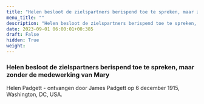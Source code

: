 ```yaml
---
title: "Helen besloot de zielspartners berispend toe te spreken, maar zonder de medewerking van Mary"
menu_title: ""
description: "Helen besloot de zielspartners berispend toe te spreken, maar zonder de medewerking van Mary"
date: 2023-09-01 06:00:01+00:385
draft: False
hidden: True
weight:
---
```

### Helen besloot de zielspartners berispend toe te spreken, maar zonder de medewerking van Mary

Helen Padgett - ontvangen door James Padgett op 6 december 1915, Washington, DC, USA.
